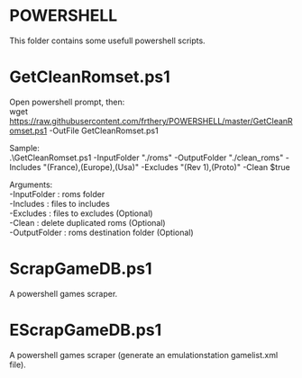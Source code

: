 # POWERSHELL
This folder contains some usefull powershell scripts.

GetCleanRomset.ps1
=======================
Open powershell prompt, then:<br/>
wget https://raw.githubusercontent.com/frthery/POWERSHELL/master/GetCleanRomset.ps1 -OutFile GetCleanRomset.ps1

Sample:<br/>
.\GetCleanRomset.ps1 -InputFolder "./roms" -OutputFolder "./clean_roms" -Includes "(France),(Europe),(Usa)" -Excludes "(Rev 1),(Proto)" -Clean $true

Arguments:<br/>
-InputFolder  : roms folder<br/>
-Includes     : files to includes<br/>
-Excludes     : files to excludes (Optional)<br/>
-Clean        : delete duplicated roms (Optional)<br/>
-OutputFolder : roms destination folder (Optional)<br/>

ScrapGameDB.ps1
=======================
A powershell games scraper.

EScrapGameDB.ps1
=======================
A powershell games scraper (generate an emulationstation gamelist.xml file).
